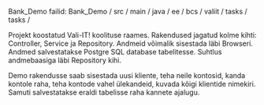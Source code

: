 Bank_Demo failid:
Bank_Demo / src / main / java / ee / bcs / valiit / tasks / tasks / 

Projekt koostatud Vali-IT! koolituse raames.
Rakendused jagatud kolme kihti: Controller, Service ja Repository.
Andmeid võimalik sisestada läbi Browseri. Andmed salvestatakse Postgre SQL database tabelitesse. 
Suhtlus andmebaasiga läbi Repository kihi.

Demo rakendusse saab sisestada uusi kliente, teha neile kontosid, kanda kontole raha, teha kontode vahel ülekandeid, kuvada kõigi klientide nimekiri.
Samuti salvestatakse eraldi tabelisse raha kannete ajalugu. 


